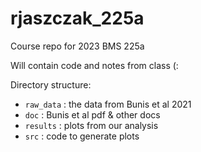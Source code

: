 # rjaszczak_225a
 
Course repo for 2023 BMS 225a

Will contain code and notes from class (:

Directory structure:

- `raw_data` : the data from Bunis et al 2021
- `doc` : Bunis et al pdf & other docs
- `results` : plots from our analysis
- `src` : code to generate plots
